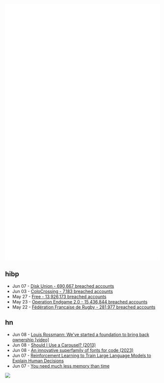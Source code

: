 ![Metrics](https://raw.githubusercontent.com/phixion/phixion/master/metrics.svg)

## hibp

<!--
for https://github.com/phixion/phixion/blob/main/.github/workflows/feeds.yml
-->
<!--START_SECTION:haveibeenpwnd-->
- Jun 07 - [Disk Union - 690,667 breached accounts](https://haveibeenpwned.com/Breach/DiskUnion)
- Jun 03 - [ColoCrossing - 7,183 breached accounts](https://haveibeenpwned.com/Breach/ColoCrossing)
- May 27 - [Free - 13,926,173 breached accounts](https://haveibeenpwned.com/Breach/FreeMobile)
- May 23 - [Operation Endgame 2.0 - 15,436,844 breached accounts](https://haveibeenpwned.com/Breach/OperationEndgame2)
- May 22 - [Fédération Francaise de Rugby - 281,977 breached accounts](https://haveibeenpwned.com/Breach/FFR)
<!--END_SECTION:haveibeenpwnd-->

## hn

<!--
for https://github.com/phixion/phixion/blob/main/.github/workflows/feeds.yml
-->
<!--START_SECTION:hn-->
- Jun 08 - [Louis Rossmann: We've started a foundation to bring back ownership [video]](https://www.youtube.com/watch?v=WBG6Vw3nxZs)
- Jun 08 - [Should I Use a Carousel? (2013)](https://shouldiuseacarousel.com/)
- Jun 08 - [An innovative superfamily of fonts for code (2023)](https://monaspace.githubnext.com/)
- Jun 07 - [Reinforcement Learning to Train Large Language Models to Explain Human Decisions](https://arxiv.org/abs/2505.11614)
- Jun 07 - [You need much less memory than time](https://blog.computationalcomplexity.org/2025/02/you-need-much-less-memory-than-time.html)
<!--END_SECTION:hn-->

<!--
for https://yhype.me
-->
![](https://hit.yhype.me/github/profile?user_id=13013670)
